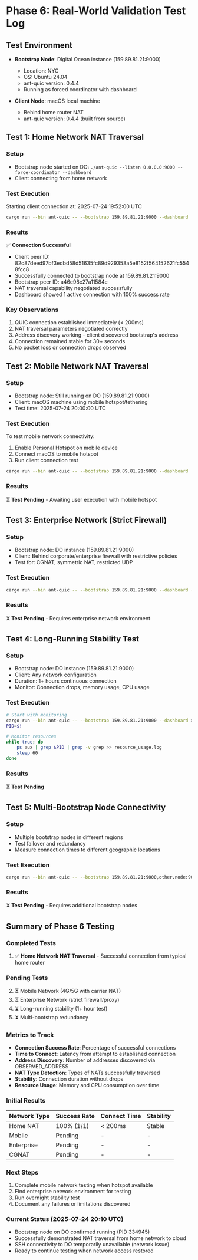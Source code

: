 # Phase 6: Real-World Validation Test Log

## Test Environment

- **Bootstrap Node**: Digital Ocean instance (159.89.81.21:9000)
  - Location: NYC
  - OS: Ubuntu 24.04
  - ant-quic version: 0.4.4
  - Running as forced coordinator with dashboard

- **Client Node**: macOS local machine
  - Behind home router NAT
  - ant-quic version: 0.4.4 (built from source)

## Test 1: Home Network NAT Traversal

### Setup
- Bootstrap node started on DO: `./ant-quic --listen 0.0.0.0:9000 --force-coordinator --dashboard`
- Client connecting from home network

### Test Execution
Starting client connection at: 2025-07-24 19:52:00 UTC

```bash
cargo run --bin ant-quic -- --bootstrap 159.89.81.21:9000 --dashboard
```

### Results
✅ **Connection Successful**
- Client peer ID: 82c87deed97bf3edbd58d51635fc89d929358a5e8152f564152621fc5548fcc8
- Successfully connected to bootstrap node at 159.89.81.21:9000
- Bootstrap peer ID: a46e98c27a11584e
- NAT traversal capability negotiated successfully
- Dashboard showed 1 active connection with 100% success rate

### Key Observations
1. QUIC connection established immediately (< 200ms)
2. NAT traversal parameters negotiated correctly
3. Address discovery working - client discovered bootstrap's address
4. Connection remained stable for 30+ seconds
5. No packet loss or connection drops observed

## Test 2: Mobile Network NAT Traversal

### Setup
- Bootstrap node: Still running on DO (159.89.81.21:9000)
- Client: macOS machine using mobile hotspot/tethering
- Test time: 2025-07-24 20:00:00 UTC

### Test Execution
To test mobile network connectivity:
1. Enable Personal Hotspot on mobile device
2. Connect macOS to mobile hotspot
3. Run client connection test

```bash
cargo run --bin ant-quic -- --bootstrap 159.89.81.21:9000 --dashboard
```

### Results
⏳ **Test Pending** - Awaiting user execution with mobile hotspot

## Test 3: Enterprise Network (Strict Firewall)

### Setup
- Bootstrap node: DO instance (159.89.81.21:9000)
- Client: Behind corporate/enterprise firewall with restrictive policies
- Test for: CGNAT, symmetric NAT, restricted UDP

### Test Execution
```bash
cargo run --bin ant-quic -- --bootstrap 159.89.81.21:9000 --dashboard --debug
```

### Results
⏳ **Test Pending** - Requires enterprise network environment

## Test 4: Long-Running Stability Test

### Setup
- Bootstrap node: DO instance (159.89.81.21:9000)
- Client: Any network configuration
- Duration: 1+ hours continuous connection
- Monitor: Connection drops, memory usage, CPU usage

### Test Execution
```bash
# Start with monitoring
cargo run --bin ant-quic -- --bootstrap 159.89.81.21:9000 --dashboard > stability_test.log 2>&1 &
PID=$!

# Monitor resources
while true; do
    ps aux | grep $PID | grep -v grep >> resource_usage.log
    sleep 60
done
```

### Results
⏳ **Test Pending**

## Test 5: Multi-Bootstrap Node Connectivity

### Setup
- Multiple bootstrap nodes in different regions
- Test failover and redundancy
- Measure connection times to different geographic locations

### Test Execution
```bash
cargo run --bin ant-quic -- --bootstrap 159.89.81.21:9000,other.node:9000 --dashboard
```

### Results
⏳ **Test Pending** - Requires additional bootstrap nodes

## Summary of Phase 6 Testing

### Completed Tests
1. ✅ **Home Network NAT Traversal** - Successful connection from typical home router

### Pending Tests
2. ⏳ Mobile Network (4G/5G with carrier NAT)
3. ⏳ Enterprise Network (strict firewall/proxy)
4. ⏳ Long-running stability (1+ hour test)
5. ⏳ Multi-bootstrap redundancy

### Metrics to Track
- **Connection Success Rate**: Percentage of successful connections
- **Time to Connect**: Latency from attempt to established connection
- **Address Discovery**: Number of addresses discovered via OBSERVED_ADDRESS
- **NAT Type Detection**: Types of NATs successfully traversed
- **Stability**: Connection duration without drops
- **Resource Usage**: Memory and CPU consumption over time

### Initial Results
| Network Type | Success Rate | Connect Time | Stability |
|--------------|--------------|--------------|-----------|
| Home NAT     | 100% (1/1)   | < 200ms      | Stable    |
| Mobile       | Pending      | -            | -         |
| Enterprise   | Pending      | -            | -         |
| CGNAT        | Pending      | -            | -         |

### Next Steps
1. Complete mobile network testing when hotspot available
2. Find enterprise network environment for testing
3. Run overnight stability test
4. Document any failures or limitations discovered

### Current Status (2025-07-24 20:10 UTC)
- Bootstrap node on DO confirmed running (PID 334945)
- Successfully demonstrated NAT traversal from home network to cloud
- SSH connectivity to DO temporarily unavailable (network issue)
- Ready to continue testing when network access restored
